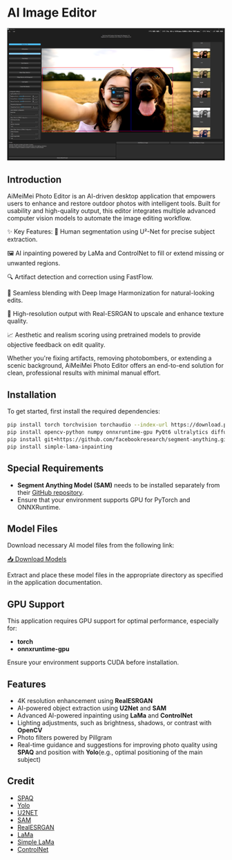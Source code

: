# AI Image Editor

![AI Image Editor Screenshot](image.png)

## Introduction
AiMeiMei Photo Editor is an AI-driven desktop application that empowers users to enhance and restore outdoor photos with intelligent tools. Built for usability and high-quality output, this editor integrates multiple advanced computer vision models to automate the image editing workflow.

✨ Key Features:
🎯 Human segmentation using U²-Net for precise subject extraction.

🖼️ AI inpainting powered by LaMa and ControlNet to fill or extend missing or unwanted regions.

🔍 Artifact detection and correction using FastFlow.

🌈 Seamless blending with Deep Image Harmonization for natural-looking edits.

🧵 High-resolution output with Real-ESRGAN to upscale and enhance texture quality.

📈 Aesthetic and realism scoring using pretrained models to provide objective feedback on edit quality.

Whether you're fixing artifacts, removing photobombers, or extending a scenic background, AiMeiMei Photo Editor offers an end-to-end solution for clean, professional results with minimal manual effort.

## Installation

To get started, first install the required dependencies:

```bash
pip install torch torchvision torchaudio --index-url https://download.pytorch.org/whl/cu126
pip install opencv-python numpy onnxruntime-gpu PyQt6 ultralytics diffusers realesrgan
pip install git+https://github.com/facebookresearch/segment-anything.git
pip install simple-lama-inpainting
```

## Special Requirements
- **Segment Anything Model (SAM)** needs to be installed separately from their [GitHub repository](https://github.com/facebookresearch/segment-anything).
- Ensure that your environment supports GPU for PyTorch and ONNXRuntime.

## Model Files
Download necessary AI model files from the following link:

[📥 Download Models](https://drive.google.com/file/d/1FO4ATC3l8Nfq-KXi0yXQfv8IAKvFJpX9/view?usp=sharing)

Extract and place these model files in the appropriate directory as specified in the application documentation.

## GPU Support
This application requires GPU support for optimal performance, especially for:
- **torch**
- **onnxruntime-gpu**

Ensure your environment supports CUDA before installation.

## Features
- 4K resolution enhancement using **RealESRGAN**
- AI-powered object extraction using **U2Net** and **SAM**
- Advanced AI-powered inpainting using **LaMa** and **ControlNet**
- Lighting adjustments, such as brightness, shadows, or contrast with **OpenCV**
- Photo filters powered by Pillgram
- Real-time guidance and suggestions for improving photo quality using **SPAQ** and position with **Yolo**(e.g., optimal positioning of the main subject) 

## Credit
- [SPAQ](https://github.com/h4nwei/SPAQ)
- [Yolo](https://github.com/ultralytics/ultralytics)
- [U2NET](https://github.com/xuebinqin/U-2-Net)
- [SAM](https://github.com/facebookresearch/segment-anything)
- [RealESRGAN](https://github.com/xinntao/Real-ESRGAN)
- [LaMa](https://github.com/advimman/lama)
- [Simple LaMa](https://github.com/enesmsahin/simple-lama-inpainting)
- [ControlNet](https://huggingface.co/docs/diffusers/en/using-diffusers/controlnet)





